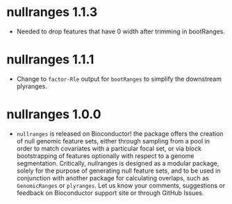 # nullranges 1.1.3

* Needed to drop features that have 0 width after trimming in
  bootRanges.

# nullranges 1.1.1

* Change to `factor-Rle` output for `bootRanges` to simplify
  the downstream plyranges.

# nullranges 1.0.0

* `nullranges` is released on Bioconductor! the package offers
  the creation of null genomic feature sets, either through
  sampling from a pool in order to match covariates with a 
  particular focal set, or via block bootstrapping of 
  features optionally with respect to a genome segmentation.
  Critically, nullranges is designed as a modular package,
  solely for the purpose of generating null feature sets, 
  and to be used in conjunction with another package for
  calculating overlaps, such as `GenomicRanges` or `plyranges`.
  Let us know your comments, suggestions or feedback on
  Bioconductor support site or through GitHub Issues.

